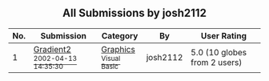 ﻿<div align="center">

## All Submissions by josh2112

</div>

No.  | Submission | Category | By   | User Rating
---- | ---------- | -------- | ---- | -----------
1 | [Gradient2<br /><sup>2002-04-13 14:35:30</sup>](https://github.com/Planet-Source-Code/josh2112-gradient2__1-33772) | [Graphics<br /><sup>Visual Basic</sup>](../ByCategory/graphics__1-46.md) | josh2112 | 5.0 (10 globes from 2 users)
